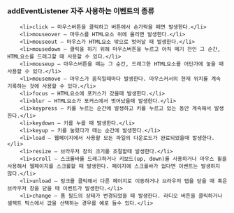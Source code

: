 ### addEventListener 자주 사용하는 이벤트의 종류
        <li>click – 마우스버튼을 클릭하고 버튼에서 손가락을 떼면 발생한다.</li>
        <li>mouseover – 마우스를 HTML요소 위에 올리면 발생한다.</li>
        <li>mouseout – 마우스가 HTML요소 밖으로 벗어날 때 발생한다.</li>
        <li>mousedown – 클릭을 하기 위해 마우스버튼을 누르고 아직 떼기 전인 그 순간, HTML요소를 드래그할 때 사용할 수 있다.</li>
        <li>mouseup – 마우스버튼을 떼는 그 순간, 드래그한 HTML요소를 어딘가에 놓을 때 사용할 수 있다.</li>
        <li>mousemove – 마우스가 움직일때마다 발생한다. 마우스커서의 현재 위치를 계속 기록하는 것에 사용할 수 있다.</li>
        <li>focus – HTML요소에 포커스가 갔을때 발생한다.</li>
        <li>blur – HTML요소가 포커스에서 벗어났을때 발생한다.</li>
        <li>keypress – 키를 누르는 순간에 발생하고 키를 누르고 있는 동안 계속해서 발생한다.</li>
        <li>keydown – 키를 누를 때 발생한다.</li>
        <li>keyup – 키를 눌렀다가 떼는 순간에 발생한다.</li>
        <li>load – 웹페이지에서 사용할 모든 파일의 다운로드가 완료되었을때 발생한다.</li>
        <li>resize – 브라우저 창의 크기를 조절할때 발생한다.</li>
        <li>scroll – 스크롤바를 드래그하거나 키보드(up, down)를 사용하거나 마우스 휠을 사용해서 웹페이지를 스크롤할 때 발생한다. 페이지에 스크롤바가 없다면 이벤트는 발생하지 않다.</li>
        <li>unload – 링크를 클릭해서 다른 페이지로 이동하거나 브라우저 탭을 닫을 때 혹은 브라우저 창을 닫을 때 이벤트가 발생한다.</li>
        <li>change – 폼 필드의 상태가 변경되었을 때 발생한다. 라디오 버튼을 클릭하거나 셀렉트 박스에서 값을 선택하는 경우를 예로 들수 있다.</li>
    
 
